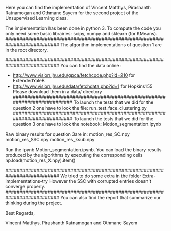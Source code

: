 Here you can find the implementation of Vincent Matthys, Pirashanth Ratnamogan and Othmane Sayem
for the second project of the Unsupervised Learning class.

The implementation has been done in python 3.
To compute the code you only need some basic librairies:
scipy, numpy and sklearn (for KMeans).
###########################################################################
The algorithm implementations of question 1 are in the root directory.

###########################################################################
You can find the data online :
- http://www.vision.jhu.edu/gpca/fetchcode.php?id=210 for ExtendedYaleB
- http://www.vision.jhu.edu/data/fetchdata.php?id=1 for Hopkins155
Please download them in a data/ directory
###########################################################################
To launch the tests that we did for the question 2 one have to look the file:
run_test_face_clustering.py
###########################################################################
To launch the tests that we did for the question 3 one have to look the notebook:
Motion_segmentation.ipynb

Raw binary results for question 3are in:
motion_res_SC.npy
motion_res_SSC.npy
motion_res_ksub.npy

Run the ipynb Motion_segmentation.ipynb.
You can load the binary results produced by the algorithms by executing the
corresponding cells np.load(motion_res_X.npy).item()


###########################################################################
We tried to do some extra in the folder Extra-implementations-try
However the SSC with corrupted entries doesn't converge properly.
###########################################################################
You can also find the report that summarize our thinking during the project.

Best Regards,

Vincent Matthys, Pirashanth Ratnamogan and Othmane Sayem
